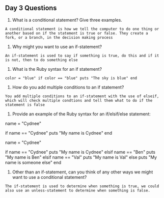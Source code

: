 ## Day 3 Questions

1. What is a conditional statement? Give three examples.

`A conditional statement is how we tell the computer to do one thing or another based on if the statement is true or false. They create a fork, or a branch, in the decision making process`

1. Why might you want to use an if-statement?

`An if-statement is used to say if something is true, do this and if it is not, then to do something else`

1. What is the Ruby syntax for an if statement?

`color = "blue"
if color == "blue"
    puts "The sky is blue"
end`

1. How do you add multiple conditions to an if statement?

`You add multiple conditions to an if-statement with the use of elseif, which will check multiple condtions and tell them what to do if the statement is false `

1. Provide an example of the Ruby syntax for an if/elsif/else statement:

name = "Cydnee"

if name == "Cydnee"
    puts "My name is Cydnee"
end




name = "Cydnee"

if name == "Cydnee"
    puts "My name is Cydnee"
elsif name == "Ben"
    puts "My name is Ben"
elsif name == "Val"
    puts "My name is Val"
else
puts "My name is someone else"
end

1. Other than an if-statement, can you think of any other ways we might want to use a conditional statement?

`The if-statement is used to determine when something is true, we could also use an unless-statement to determine when something is false.`
